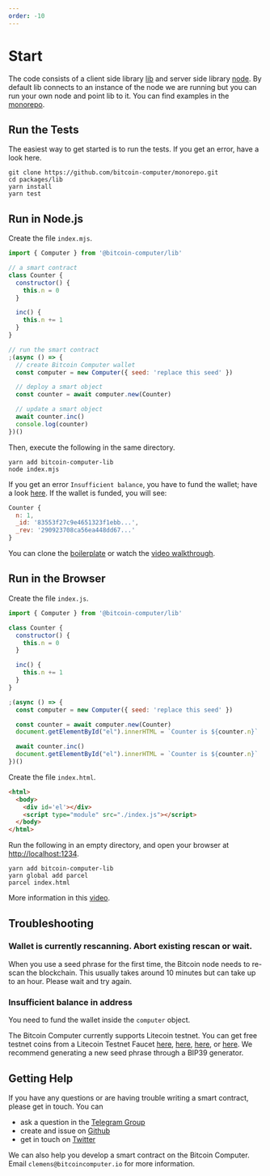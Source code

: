 ```yaml
---
order: -10
---
```


# Start

The code consists of a client side library [lib](https://www.npmjs.com/package/@bitcoin-computer/lib) and server side library [node](https://www.npmjs.com/package/@bitcoin-computer/node). By default lib connects to an instance of the node we are running but you can run your own node and point lib to it. You can find examples in the [monorepo](https://github.com/bitcoin-computer/monorepo).

## Run the Tests

The easiest way to get started is to run the tests. If you get an error, have a look here.

```shell
git clone https://github.com/bitcoin-computer/monorepo.git
cd packages/lib
yarn install
yarn test
```

## Run in Node.js

Create the file ```index.mjs```.

```javascript
import { Computer } from '@bitcoin-computer/lib'

// a smart contract
class Counter {
  constructor() {
    this.n = 0
  }

  inc() {
    this.n += 1
  }
}

// run the smart contract
;(async () => {
  // create Bitcoin Computer wallet
  const computer = new Computer({ seed: 'replace this seed' })

  // deploy a smart object
  const counter = await computer.new(Counter)

  // update a smart object
  await counter.inc()
  console.log(counter)
})()
```

Then, execute the following in the same directory.

```shell
yarn add bitcoin-computer-lib
node index.mjs
```

If you get an error ```Insufficient balance```, you have to fund the wallet; have a look [here](/troubleshoot.md). If the wallet is funded, you will see:

```javascript
Counter {
  n: 1,
  _id: '83553f27c9e4651323f1ebb...',
  _rev: '290923708ca56ea448dd67...'
}
```

You can clone the [boilerplate](@bitcoin-computer/node-js-boilerplate) or watch the [video walkthrough](https://www.youtube.com/watch?v=51ZFe_8mSPw).

## Run in the Browser

Create the file ```index.js```.

```javascript
import { Computer } from '@bitcoin-computer/lib'

class Counter {
  constructor() {
    this.n = 0
  }

  inc() {
    this.n += 1
  }
}

;(async () => {
  const computer = new Computer({ seed: 'replace this seed' })

  const counter = await computer.new(Counter)
  document.getElementById("el").innerHTML = `Counter is ${counter.n}`

  await counter.inc()
  document.getElementById("el").innerHTML = `Counter is ${counter.n}`
})()
```

Create the file ```index.html```.

```html
<html>
  <body>
    <div id='el'></div>
    <script type="module" src="./index.js"></script>
  </body>
</html>
```

Run the following in an empty directory, and open your browser at [http://localhost:1234](http://localhost:1234).

```shell
yarn add bitcoin-computer-lib
yarn global add parcel
parcel index.html
```

More information in this [video](https://www.youtube.com/watch?v=vcjzIFjt3VY).

## Troubleshooting

### Wallet is currently rescanning. Abort existing rescan or wait.

When you use a seed phrase for the first time, the Bitcoin node needs to re-scan the blockchain. This usually takes around 10 minutes but can take up to an hour. Please wait and try again.

### Insufficient balance in address

You need to fund the wallet inside the ```computer``` object.

The Bitcoin Computer currently supports Litecoin testnet. You can get free testnet coins from a Litecoin Testnet Faucet [here](https://testnet-faucet.com/ltc-testnet/), [here](https://testnet.help/en/ltcfaucet/testnet), [here](http://litecointf.salmen.website/), or [here](https://tltc.bitaps.com/).
We recommend generating a new seed phrase through a BIP39 generator.

## Getting Help

If you have any questions or are having trouble writing a smart contract, please get in touch. You can
 * ask a question in the [Telegram Group](https://t.me/joinchat/FMrjOUWRuUkNuIt7zJL8tg)
 * create and issue on [Github](https://github.com/bitcoin-computer/monorepo/issues)
 * get in touch on [Twitter](https://twitter.com/thebitcointoken)

We can also help you develop a smart contract on the Bitcoin Computer. Email ``clemens@bitcoincomputer.io`` for more information.

